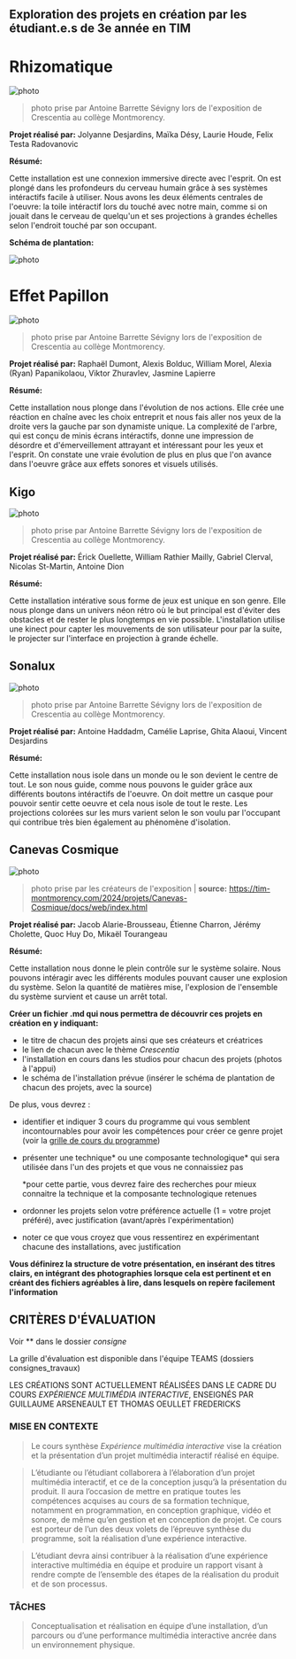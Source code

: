 
## Exploration des projets en création par les étudiant.e.s de 3e année en TIM

# Rhizomatique

![photo](media/rhizomatique.jpg)

> photo prise par Antoine Barrette Sévigny lors de l'exposition de Crescentia au collège Montmorency.

**Projet réalisé par:** Jolyanne Desjardins, Maïka Désy, Laurie Houde, Felix Testa Radovanovic

**Résumé:**

Cette installation est une connexion immersive directe avec l'esprit. On est plongé dans les profondeurs du cerveau humain grâce à ses systèmes intéractifs facile à utiliser. Nous avons les deux éléments centrales de l'oeuvre: la toile intéractif lors du touché avec notre main, comme si on jouait dans le cerveau de quelqu'un et ses projections à grandes échelles selon l'endroit touché par son occupant.

**Schéma de plantation:** 

![photo](media/rhizomatique_schema.jpg)

# Effet Papillon

![photo](media/effet_papillon.jpg)

> photo prise par Antoine Barrette Sévigny lors de l'exposition de Crescentia au collège Montmorency.

 **Projet réalisé par:** Raphaël Dumont, Alexis Bolduc, William Morel, Alexia (Ryan) Papanikolaou, Viktor Zhuravlev, Jasmine Lapierre

**Résumé:**

Cette installation nous plonge dans l'évolution de nos actions. Elle crée une réaction en chaîne avec les choix entreprit et nous fais aller nos yeux de la droite vers la gauche par son dynamiste unique. La complexité de l'arbre, qui est conçu de minis écrans intéractifs, donne une impression de désordre et d'émerveillement attrayant et intéressant pour les yeux et l'esprit. On constate une vraie évolution de plus en plus que l'on avance dans l'oeuvre grâce aux effets sonores et visuels utilisés. 

## Kigo

![photo](media/kigo.jpg)

> photo prise par Antoine Barrette Sévigny lors de l'exposition de Crescentia au collège Montmorency.

**Projet réalisé par:** Érick Ouellette, William Rathier Mailly, Gabriel Clerval, Nicolas St-Martin, Antoine Dion

**Résumé:**

Cette installation intérative sous forme de jeux est unique en son genre. Elle nous plonge dans un univers néon rétro où le but principal est d'éviter des obstacles et de rester le plus longtemps en vie possible. L'installation utilise une kinect pour capter les mouvements de son utilisateur pour par la suite, le projecter sur l'interface en projection à grande échelle.

## Sonalux

![photo](media/sonalux.jpg)

> photo prise par Antoine Barrette Sévigny lors de l'exposition de Crescentia au collège Montmorency.

**Projet réalisé par:** Antoine Haddadm, Camélie Laprise, Ghita Alaoui, Vincent Desjardins

**Résumé:**

Cette installation nous isole dans un monde ou le son devient le centre de tout. Le son nous guide, comme nous pouvons le guider grâce aux différents boutons intéractifs de l'oeuvre. On doit mettre un casque pour pouvoir sentir cette oeuvre et cela nous isole de tout le reste. Les projections colorées sur les murs varient selon le son voulu par l'occupant qui contribue très bien également au phénomène d'isolation.

## Canevas Cosmique

![photo](media/canevas_cosmique.jpg)

> photo prise par les créateurs de l'exposition | **source:** https://tim-montmorency.com/2024/projets/Canevas-Cosmique/docs/web/index.html

**Projet réalisé par:** Jacob Alarie-Brousseau, Étienne Charron, Jérémy Cholette, Quoc Huy Do, Mikaël Tourangeau

**Résumé:**

Cette installation nous donne le plein contrôle sur le système solaire. Nous pouvons intéragir avec les différents modules pouvant causer une explosion du système. Selon la quantité de matières mise, l'explosion de l'ensemble du système survient et cause un arrêt total.





**Créer un fichier .md qui nous permettra de découvrir ces projets en création en y indiquant:**
- le titre de chacun des projets ainsi que ses créateurs et créatrices
- le lien de chacun avec le thème *Crescentia*
- l'installation en cours dans les studios pour chacun des projets (photos à l'appui)
- le schéma de l'installation prévue (insérer le schéma de plantation de chacun des projets, avec la source)

De plus, vous devrez :
- identifier et indiquer 3 cours du programme qui vous semblent incontournables pour avoir les compétences pour créer ce genre projet (voir la [grille de cours du programme](https://www.cmontmorency.qc.ca/programmes/nos-programmes-detudes/techniques/techniques-dintegration-multimedia/grille-de-cours/))
- présenter une technique* ou une composante technologique* qui sera utilisée dans l'un des projets et que vous ne connaissiez pas
  
    *pour cette partie, vous devrez faire des recherches pour mieux connaitre la technique et la composante technologique retenues
- ordonner les projets selon votre préférence actuelle (1 = votre projet préféré), avec justification (avant/après l'expérimentation)
- noter ce que vous croyez que vous ressentirez en expérimentant chacune des installations, avec justification

**Vous définirez la structure de votre présentation, en insérant des titres clairs, en intégrant des photographies lorsque cela est pertinent et en créant des fichiers agréables à lire, dans lesquels on repère facilement l'information**

## CRITÈRES D'ÉVALUATION 
Voir ** dans le dossier *consigne* 

La grille d'évaluation est disponible dans l'équipe TEAMS (dossiers consignes_travaux)


LES CRÉATIONS SONT ACTUELLEMENT RÉALISÉES DANS LE CADRE DU COURS *EXPÉRIENCE MULTIMÉDIA INTERACTIVE*, ENSEIGNÉS PAR GUILLAUME ARSENEAULT ET THOMAS OEULLET FREDERICKS

### MISE EN CONTEXTE
> Le cours synthèse *Expérience multimédia interactive* vise la création et la présentation d’un projet multimédia interactif réalisé en équipe.

> L’étudiante ou l’étudiant collaborera à l’élaboration d’un projet multimédia interactif, et ce de la conception jusqu’à la présentation du produit. Il aura l’occasion de mettre en pratique toutes les compétences acquises au cours de sa formation technique, notamment en programmation, en conception graphique, vidéo et sonore, de même qu’en gestion et en conception de projet. Ce cours est porteur de l’un des deux volets de l’épreuve synthèse du programme, soit la réalisation d’une expérience interactive.

> L’étudiant devra ainsi contribuer à la réalisation d’une expérience interactive multimédia en équipe et produire un rapport visant à rendre compte de l’ensemble des étapes de la réalisation du produit et de son processus.

### TÂCHES
> Conceptualisation et réalisation en équipe d’une installation, d’un parcours ou d’une performance multimédia interactive ancrée dans un environnement physique.

